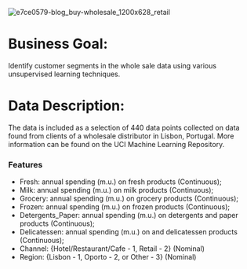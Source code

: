 
![e7ce0579-blog_buy-wholesale_1200x628_retail](https://github.com/Chinghsiaochen/Wholesale-Customer-Segmentation/assets/104823654/b32f4c37-e3cb-42dc-9b9e-90b0834f8f42)

# Business Goal: 
Identify customer segments in the whole sale data using various unsupervised learning techniques.

# Data Description:

The data is included as a selection of 440 data points collected on data found from clients of a wholesale distributor in Lisbon, Portugal. More information can be found on the UCI Machine Learning Repository.

### Features

- Fresh: annual spending (m.u.) on fresh products (Continuous);
- Milk: annual spending (m.u.) on milk products (Continuous);
- Grocery: annual spending (m.u.) on grocery products (Continuous);
- Frozen: annual spending (m.u.) on frozen products (Continuous);
- Detergents_Paper: annual spending (m.u.) on detergents and paper products (Continuous);
- Delicatessen: annual spending (m.u.) on and delicatessen products (Continuous);
- Channel: {Hotel/Restaurant/Cafe - 1, Retail - 2} (Nominal)
- Region: {Lisbon - 1, Oporto - 2, or Other - 3} (Nominal)
